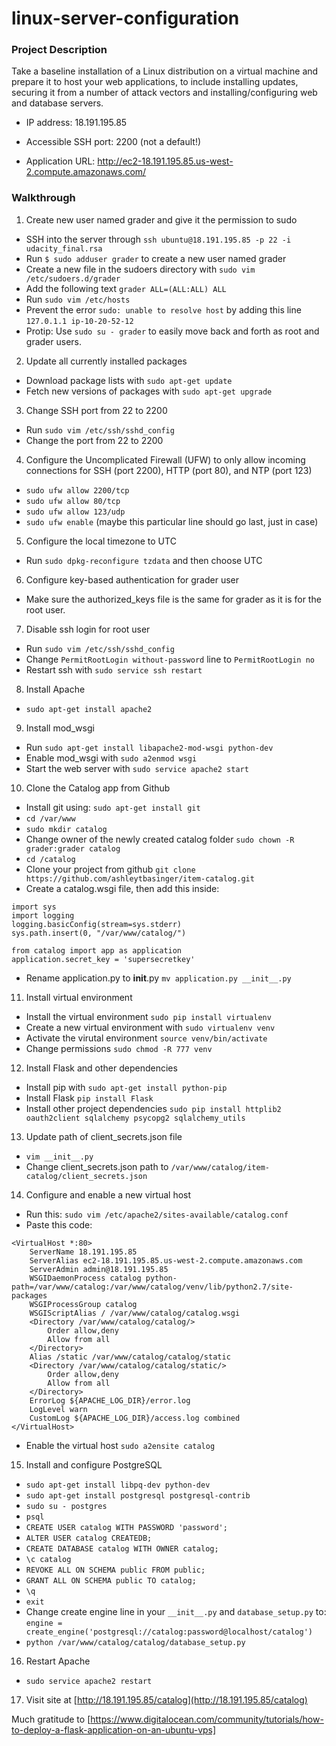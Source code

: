 # linux-server-configuration

### Project Description

Take a baseline installation of a Linux distribution on a virtual machine and prepare it to host your web applications, to include installing updates, securing it from a number of attack vectors and installing/configuring web and database servers.

- IP address: 18.191.195.85

- Accessible SSH port: 2200 (not a default!)

- Application URL: http://ec2-18.191.195.85.us-west-2.compute.amazonaws.com/

### Walkthrough

1. Create new user named grader and give it the permission to sudo
  - SSH into the server through `ssh ubuntu@18.191.195.85 -p 22 -i udacity_final.rsa`
  - Run `$ sudo adduser grader` to create a new user named grader
  - Create a new file in the sudoers directory with `sudo vim /etc/sudoers.d/grader`
  - Add the following text `grader ALL=(ALL:ALL) ALL`
  - Run `sudo vim /etc/hosts`
  - Prevent the error `sudo: unable to resolve host` by adding this line `127.0.1.1 ip-10-20-52-12`
  - Protip: Use `sudo su - grader` to easily move back and forth as root and grader users. 
   
2. Update all currently installed packages
  - Download package lists with `sudo apt-get update`
  - Fetch new versions of packages with `sudo apt-get upgrade`

3. Change SSH port from 22 to 2200
  - Run `sudo vim /etc/ssh/sshd_config`
  - Change the port from 22 to 2200
  
4. Configure the Uncomplicated Firewall (UFW) to only allow incoming connections for SSH (port 2200), HTTP (port 80), and NTP (port 123)
  - `sudo ufw allow 2200/tcp`
  - `sudo ufw allow 80/tcp`
  - `sudo ufw allow 123/udp`
  - `sudo ufw enable` (maybe this particular line should go last, just in case)
  
5. Configure the local timezone to UTC
  - Run `sudo dpkg-reconfigure tzdata` and then choose UTC
 
6. Configure key-based authentication for grader user
  - Make sure the authorized_keys file is the same for grader as it is for the root user.  

7. Disable ssh login for root user
  - Run `sudo vim /etc/ssh/sshd_config`
  - Change `PermitRootLogin without-password` line to `PermitRootLogin no`
  - Restart ssh with `sudo service ssh restart`
 
8. Install Apache
  - `sudo apt-get install apache2`

9. Install mod_wsgi
  - Run `sudo apt-get install libapache2-mod-wsgi python-dev`
  - Enable mod_wsgi with `sudo a2enmod wsgi`
  - Start the web server with `sudo service apache2 start`

  
10. Clone the Catalog app from Github
  - Install git using: `sudo apt-get install git`
  - `cd /var/www`
  - `sudo mkdir catalog`
  - Change owner of the newly created catalog folder `sudo chown -R grader:grader catalog`
  - `cd /catalog`
  - Clone your project from github `git clone https://github.com/ashleytbasinger/item-catalog.git`
  - Create a catalog.wsgi file, then add this inside:
  ```
  import sys
  import logging
  logging.basicConfig(stream=sys.stderr)
  sys.path.insert(0, "/var/www/catalog/")
  
  from catalog import app as application
  application.secret_key = 'supersecretkey'
  ```
  - Rename application.py to __init__.py `mv application.py __init__.py`
  
11. Install virtual environment
  - Install the virtual environment `sudo pip install virtualenv`
  - Create a new virtual environment with `sudo virtualenv venv`
  - Activate the virutal environment `source venv/bin/activate`
  - Change permissions `sudo chmod -R 777 venv`

12. Install Flask and other dependencies
  - Install pip with `sudo apt-get install python-pip`
  - Install Flask `pip install Flask`
  - Install other project dependencies `sudo pip install httplib2 oauth2client sqlalchemy psycopg2 sqlalchemy_utils`

13. Update path of client_secrets.json file
  - `vim __init__.py`
  - Change client_secrets.json path to `/var/www/catalog/item-catalog/client_secrets.json`
  
14. Configure and enable a new virtual host
  - Run this: `sudo vim /etc/apache2/sites-available/catalog.conf`
  - Paste this code: 
  ```
  <VirtualHost *:80>
      ServerName 18.191.195.85
      ServerAlias ec2-18.191.195.85.us-west-2.compute.amazonaws.com
      ServerAdmin admin@18.191.195.85
      WSGIDaemonProcess catalog python-path=/var/www/catalog:/var/www/catalog/venv/lib/python2.7/site-packages
      WSGIProcessGroup catalog
      WSGIScriptAlias / /var/www/catalog/catalog.wsgi
      <Directory /var/www/catalog/catalog/>
          Order allow,deny
          Allow from all
      </Directory>
      Alias /static /var/www/catalog/catalog/static
      <Directory /var/www/catalog/catalog/static/>
          Order allow,deny
          Allow from all
      </Directory>
      ErrorLog ${APACHE_LOG_DIR}/error.log
      LogLevel warn
      CustomLog ${APACHE_LOG_DIR}/access.log combined
  </VirtualHost>
  ```
  - Enable the virtual host `sudo a2ensite catalog`

15. Install and configure PostgreSQL
  - `sudo apt-get install libpq-dev python-dev`
  - `sudo apt-get install postgresql postgresql-contrib`
  - `sudo su - postgres`
  - `psql`
  - `CREATE USER catalog WITH PASSWORD 'password';`
  - `ALTER USER catalog CREATEDB;`
  - `CREATE DATABASE catalog WITH OWNER catalog;`
  - `\c catalog`
  - `REVOKE ALL ON SCHEMA public FROM public;`
  - `GRANT ALL ON SCHEMA public TO catalog;`
  - `\q`
  - `exit`
  - Change create engine line in your `__init__.py` and `database_setup.py` to: 
  `engine = create_engine('postgresql://catalog:password@localhost/catalog')`
  - `python /var/www/catalog/catalog/database_setup.py`
  
16. Restart Apache 
  - `sudo service apache2 restart`
  
17. Visit site at [http://18.191.195.85/catalog](http://18.191.195.85/catalog)

Much gratitude to [https://www.digitalocean.com/community/tutorials/how-to-deploy-a-flask-application-on-an-ubuntu-vps]
